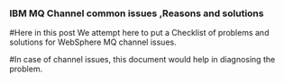 ### IBM MQ Channel common issues ,Reasons and solutions

#Here in this post We attempt here to put a Checklist of problems and solutions for WebSphere MQ channel issues. 

#In case of channel issues, this document would help in diagnosing the problem.
